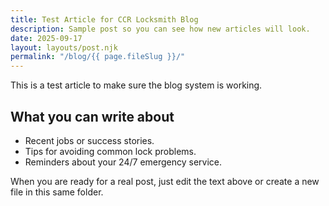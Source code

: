 ```yaml
---
title: Test Article for CCR Locksmith Blog
description: Sample post so you can see how new articles will look.
date: 2025-09-17
layout: layouts/post.njk
permalink: "/blog/{{ page.fileSlug }}/"
---
```

This is a test article to make sure the blog system is working.

## What you can write about

- Recent jobs or success stories.
- Tips for avoiding common lock problems.
- Reminders about your 24/7 emergency service.

When you are ready for a real post, just edit the text above or create a new file in this same folder.

